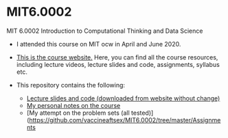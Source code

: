 # MIT6.0002
MIT 6.0002 Introduction to Computational Thinking and Data Science

* I attended this course on MIT ocw in April and June 2020.

* [This is the course website.](https://ocw.mit.edu/courses/electrical-engineering-and-computer-science/6-0002-introduction-to-computational-thinking-and-data-science-fall-2016/) Here, you can find all the course resources, including lecture videos, lecture slides and code, assignments, syllabus etc.

* This repository contains the following:
  * [Lecture slides and code (downloaded from website without change)](https://github.com/vaccineaftsex/MIT6.0002/tree/master/Lecture%20resources)
  * [My personal notes on the course](https://github.com/vaccineaftsex/MIT6.0002/tree/master/My%20notes)
  * [My attempt on the problem sets (all tested)](https://github.com/vaccineaftsex/MIT6.0002/tree/master/Assignments
